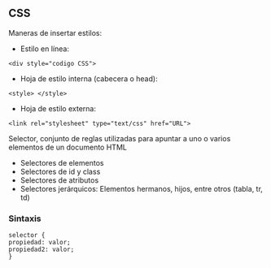## CSS
Maneras de insertar estilos:
* Estilo en línea:

```
<div style="codigo CSS">
```
* Hoja de estilo interna (cabecera o head):

```
<style> </style>
```
* Hoja de estilo externa:

```
<link rel="stylesheet" type="text/css" href="URL">
```

Selector, conjunto de reglas utilizadas para apuntar a uno o varios elementos de un documento HTML  
* Selectores de elementos
* Selectores de id y class
* Selectores de atributos
* Selectores jerárquicos: Elementos hermanos, hijos, entre otros (tabla, tr, td)

### Sintaxis

```
selector {
propiedad: valor;
propiedad2: valor;
}
```

